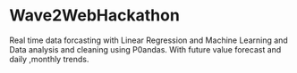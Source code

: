 # Wave2WebHackathon
Real time data forcasting with Linear Regression and Machine Learning and Data analysis and cleaning using P0andas. With future value forecast and daily ,monthly trends.
